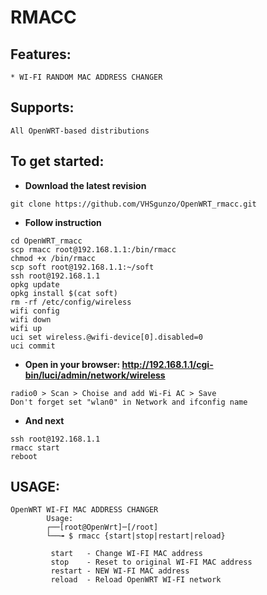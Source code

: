 # RMACC

## Features:
```
* WI-FI RANDOM MAC ADDRESS CHANGER 
```
## Supports:
```
All OpenWRT-based distributions
```
## To get started:
* **Download the latest revision**
```
git clone https://github.com/VHSgunzo/OpenWRT_rmacc.git
```
* **Follow instruction**
```
cd OpenWRT_rmacc
scp rmacc root@192.168.1.1:/bin/rmacc
chmod +x /bin/rmacc
scp soft root@192.168.1.1:~/soft
ssh root@192.168.1.1
opkg update
opkg install $(cat soft)
rm -rf /etc/config/wireless
wifi config
wifi down
wifi up
uci set wireless.@wifi-device[0].disabled=0
uci commit
```
* **Open in your browser: http://192.168.1.1/cgi-bin/luci/admin/network/wireless**
```
radio0 > Scan > Choise and add Wi-Fi AC > Save
Don't forget set "wlan0" in Network and ifconfig name
```
* **And next**
```
ssh root@192.168.1.1
rmacc start
reboot
```
## USAGE:
```
OpenWRT WI-FI MAC ADDRESS CHANGER
        Usage:
        ┌──[root@OpenWrt]─[/root]
        └──╼ $ rmacc {start|stop|restart|reload}

         start   - Change WI-FI MAC address
         stop    - Reset to original WI-FI MAC address
         restart - NEW WI-FI MAC address
         reload  - Reload OpenWRT WI-FI network
```
